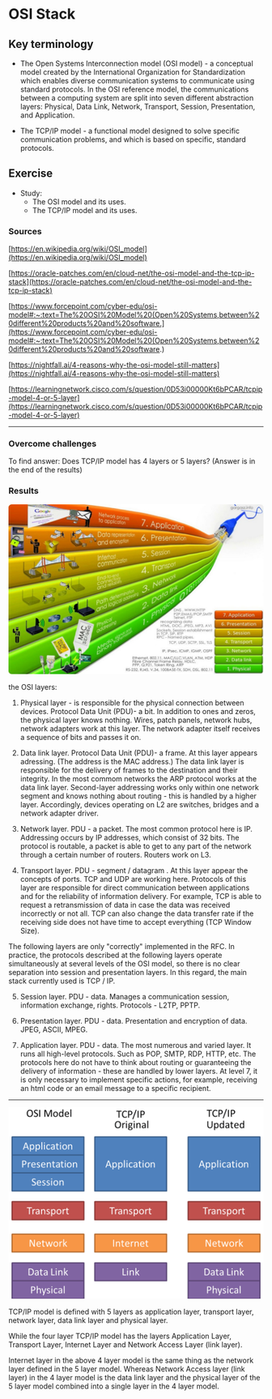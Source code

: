# OSI Stack




## Key terminology
- The Open Systems Interconnection model (OSI model) - a conceptual model created by the International Organization for Standardization which enables diverse communication systems to communicate using standard protocols. In the OSI reference model, the communications between a computing system are split into seven different abstraction layers: Physical, Data Link, Network, Transport, Session, Presentation, and Application.

- The TCP/IP model - a functional model designed to solve specific communication problems, and which is based on specific, standard protocols. 

## Exercise
 - Study:
    - The OSI model and its uses.
    - The TCP/IP model and its uses.



### Sources
[https://en.wikipedia.org/wiki/OSI_model](https://en.wikipedia.org/wiki/OSI_model)

[https://oracle-patches.com/en/cloud-net/the-osi-model-and-the-tcp-ip-stack](https://oracle-patches.com/en/cloud-net/the-osi-model-and-the-tcp-ip-stack)

[https://www.forcepoint.com/cyber-edu/osi-model#:~:text=The%20OSI%20Model%20(Open%20Systems,between%20different%20products%20and%20software.](https://www.forcepoint.com/cyber-edu/osi-model#:~:text=The%20OSI%20Model%20(Open%20Systems,between%20different%20products%20and%20software.)

[https://nightfall.ai/4-reasons-why-the-osi-model-still-matters](https://nightfall.ai/4-reasons-why-the-osi-model-still-matters)

[https://learningnetwork.cisco.com/s/question/0D53i00000Kt6bPCAR/tcpip-model-4-or-5-layer](https://learningnetwork.cisco.com/s/question/0D53i00000Kt6bPCAR/tcpip-model-4-or-5-layer)

****

### Overcome challenges
To find answer:
Does TCP/IP model has 4 layers or 5 layers? (Answer is in the end of the results)

### Results
![image](/00_includes/networking_01_OSI_1.jpeg)

the OSI layers:
1. Physical layer - is responsible for the physical connection between devices. Protocol Data Unit (PDU)- a bit. In addition to ones and zeros, the physical layer knows nothing. Wires, patch panels, network hubs, network adapters work at this layer. The network adapter itself receives a sequence of bits and passes it on.

2. Data link layer. Protocol Data Unit (PDU)- a frame. At this layer appears adressing. (The address is the MAC address.) The data link layer is responsible for the delivery of frames to the destination and their integrity. In the most commom networks the ARP protocol works at the data link layer. Second-layer addressing works only within one network segment and knows nothing about routing - this is handled by a higher layer. Accordingly, devices operating on L2 are switches, bridges and a network adapter driver.

3. Network layer. PDU - a packet. The most common protocol here is IP. Addressing occurs by IP addresses, which consist of 32 bits. The protocol is routable, a packet is able to get to any part of the network through a certain number of routers. Routers work on L3.

4. Transport layer. PDU - segment / datagram . At this layer appear the concepts of ports. TCP and UDP are working here. Protocols of this layer are responsible for direct communication between applications and for the reliability of information delivery. For example, TCP is able to request a retransmission of data in case the data was received incorrectly or not all. TCP can also change the data transfer rate if the receiving side does not have time to accept everything (TCP Window Size).

The following layers are only "correctly" implemented in the RFC. In practice, the protocols described at the following layers operate simultaneously at several levels of the OSI model, so there is no clear separation into session and presentation layers. In this regard, the main stack currently used is TCP / IP.

5. Session layer. PDU - data. Manages a communication session, information exchange, rights. Protocols - L2TP, PPTP.

6. Presentation layer. PDU - data. Presentation and encryption of data. JPEG, ASCII, MPEG.

7. Application layer. PDU - data. The most numerous and varied layer. It runs all high-level protocols. Such as POP, SMTP, RDP, HTTP, etc. The protocols here do not have to think about routing or guaranteeing the delivery of information - these are handled by lower layers. At level 7, it is only necessary to implement specific actions, for example, receiving an html code or an email message to a specific recipient.

****
![image](/00_includes/networking_01_OSI_2.png)

TCP/IP model is defined with 5 layers as application layer, transport layer, network layer, data link layer and physical layer.

While
the four layer TCP/IP model has the layers Application Layer, Transport Layer, Internet Layer and Network Access Layer (link layer).

Internet layer in the above 4 layer model is the same thing as the network layer defined in the 5 layer model. Whereas
Network Access layer (link layer) in the 4 layer model is the data link layer and the physical layer of the 5 layer model combined into a single layer in the 4 layer model.
